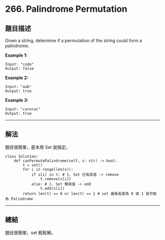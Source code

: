 # 266. Palindrome Permutation


## 題目描述

Given a string, determine if a permutation of the string could form a palindrome.


**Example 1:**

```
Input: "code"
Output: false
```


**Example 2:**

```
Input: "aab"
Output: true
```


**Example 3:**

```
Input: "carerac"
Output: true
```


---

## 解法

題目很簡單，基本用 Set 就搞定。

```
class Solution:
    def canPermutePalindrome(self, s: str) -> bool:
        t = set()
        for i in range(len(s)):
            if s[i] in t: # 1. Set 已有該值 -> remove
                t.remove(s[i])
            else: # 1. Set 無該值 -> add
                t.add(s[i])
        return len(t) == 0 or len(t) == 1 # set 最後長度為 0 或 1 皆可能為 Palindrome
```



---


## 總結

題目很簡單，set 輕鬆解。


